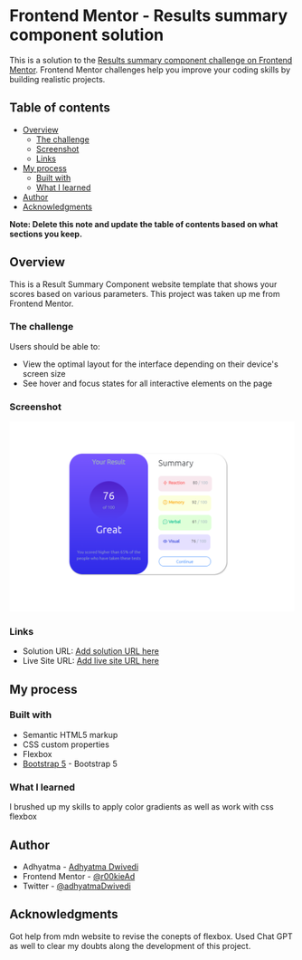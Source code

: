 # Frontend Mentor - Results summary component solution

This is a solution to the [Results summary component challenge on Frontend Mentor](https://www.frontendmentor.io/challenges/results-summary-component-CE_K6s0maV). Frontend Mentor challenges help you improve your coding skills by building realistic projects. 

## Table of contents

- [Overview](#overview)
  - [The challenge](#the-challenge)
  - [Screenshot](#screenshot)
  - [Links](#links)
- [My process](#my-process)
  - [Built with](#built-with)
  - [What I learned](#what-i-learned)
- [Author](#author)
- [Acknowledgments](#acknowledgments)

**Note: Delete this note and update the table of contents based on what sections you keep.**

## Overview

This is a Result Summary Component website template that shows your scores based on various parameters. This project was taken up me from Frontend Mentor.

### The challenge

Users should be able to:

- View the optimal layout for the interface depending on their device's screen size
- See hover and focus states for all interactive elements on the page

### Screenshot

![Screenshot](/images/ss.png)

### Links

- Solution URL: [Add solution URL here](https://your-solution-url.com)
- Live Site URL: [Add live site URL here](https://your-live-site-url.com)

## My process

### Built with

- Semantic HTML5 markup
- CSS custom properties
- Flexbox
- [Bootstrap 5](https://getbootstrap.com/docs/5.2/getting-started/introduction/) - Bootstrap 5

### What I learned

I brushed up my skills to apply color gradients as well as work with css flexbox

## Author

- Adhyatma - [Adhyatma Dwivedi](https://personal-site-tau-ashy.vercel.app/)
- Frontend Mentor - [@r00kieAd](https://www.frontendmentor.io/profile/r00kieAd)
- Twitter - [@adhyatmaDwivedi](https://www.twitter.com/adhyatmaDwivedi)


## Acknowledgments

Got help from mdn website to revise the conepts of flexbox. Used Chat GPT as well to clear my doubts along the development of this project.
